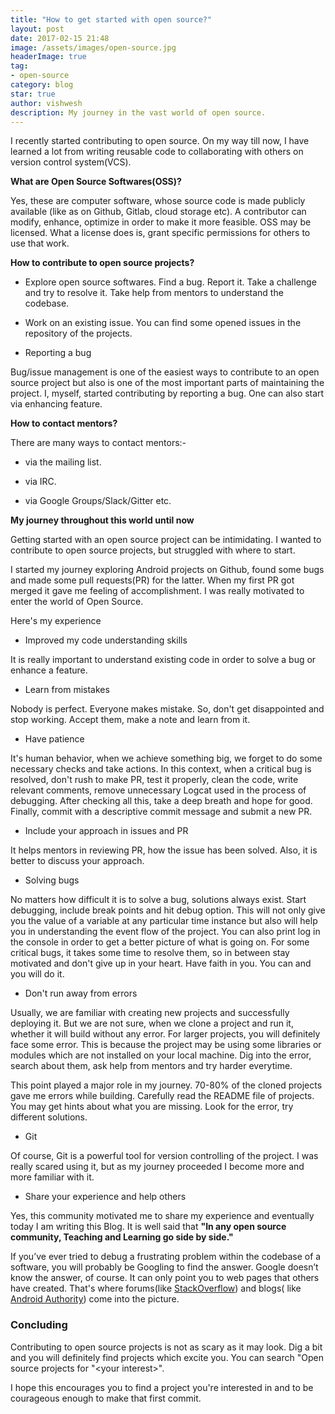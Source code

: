 ```yaml
---
title: "How to get started with open source?"
layout: post
date: 2017-02-15 21:48
image: /assets/images/open-source.jpg
headerImage: true
tag:
- open-source
category: blog
star: true
author: vishwesh
description: My journey in the vast world of open source.
---
```


I recently started contributing to open source. On my way till now, I have learned a lot from writing reusable code to collaborating with others on version control system(VCS).

**What are Open Source Softwares(OSS)?**

Yes, these are computer software, whose source code is made publicly available (like as on Github, Gitlab, cloud storage etc). A contributor can modify, enhance, optimize in order to make it more feasible. OSS may be licensed. What a license does is, grant specific permissions for others to use that work.

**How to contribute to open source projects?**

- Explore open source softwares. Find a bug. Report it. Take a challenge and try to resolve it. Take help from mentors to understand the codebase.

- Work on an existing issue.
You can find some opened issues in the repository of the projects.

- Reporting a bug


Bug/issue management is one of the easiest ways to contribute to an open source project but also is one of the most important parts of maintaining the project. I, myself, started contributing by reporting a bug. One can also start via enhancing feature.

**How to contact mentors?**

There are many ways to contact mentors:-

- via the mailing list.

- via IRC.

- via Google Groups/Slack/Gitter etc.


**My journey throughout this world until now**

Getting started with an open source project can be intimidating. I wanted to contribute to open source projects, but struggled with where to start.

I started my journey exploring Android projects on Github, found some bugs and made some pull requests(PR) for the latter. When my first PR got merged it gave me feeling of accomplishment. I was really motivated to enter the world of Open Source.

Here's my experience

- Improved my code understanding skills


It is really important to understand existing code in order to solve a bug or enhance a feature.

- Learn from mistakes


Nobody is perfect. Everyone makes mistake. So, don't get disappointed and stop working. Accept them, make a note and learn from it.

- Have patience


It's human behavior, when we achieve something big, we forget to do some necessary checks and take actions. In this context, when a critical bug is resolved, don't rush to make PR, test it properly, clean the code, write relevant comments, remove unnecessary Logcat used in the process of debugging. After checking all this, take a deep breath and hope for good. Finally, commit with a descriptive commit message and submit a new PR.

- Include your approach in issues and PR


It helps mentors in reviewing PR, how the issue has been solved. Also, it is better to discuss your approach.

- Solving bugs


No matters how difficult it is to solve a bug, solutions always exist. Start debugging, include break points and hit debug option. This will not only give you the value of a variable at any particular time instance but also will help you in understanding the event flow of the project. You can also print log in the console in order to get a better picture of what is going on. For some critical bugs, it takes some time to resolve them, so in between stay motivated and don't give up in your heart. Have faith in you. You can and you will do it.

- Don't run away from errors


Usually, we are familiar with creating new projects and successfully deploying it. But we are not sure, when we clone a project and run it, whether it will build without any error. For larger projects, you will definitely face some error. This is because the project may be using some libraries or modules which are not installed on your local machine. Dig into the error, search about them, ask help from mentors and try harder everytime.

This point played a major role in my journey. 70-80% of the cloned projects gave me errors while building. Carefully read the README file of projects. You may get hints about what you are missing. Look for the error, try different solutions.   

- Git


Of course, Git is a powerful tool for version controlling of the project. I was really scared using it, but as my journey proceeded I become more and more familiar with it.

- Share your experience and help others


Yes, this community motivated me to share my experience and eventually today I am writing this Blog. It is well said that **"In any open source community, Teaching and Learning go side by side."**

If you’ve ever tried to debug a frustrating problem within the codebase of a software, you will probably be Googling to find the answer. Google doesn’t know the answer, of course. It can only point you to web pages that others have created. That's where forums(like [StackOverflow](http://stackoverflow.com/)) and blogs( like [Android Authority](http://www.androidauthority.com/)) come into the picture.

### Concluding

Contributing to open source projects is not as scary as it may look. Dig a bit and you will definitely find projects which excite you. You can search "Open source projects for "\<your interest\>".

I hope this encourages you to find a project you're interested in and to be courageous enough to make that first commit.
